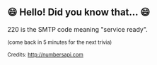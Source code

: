 ## :smile: Hello! Did you know that... :smile:
220 is the SMTP code meaning "service ready".

<sup>(come back in 5 minutes for the next trivia)</sup>


<sup>Credits: http://numbersapi.com</sup>

